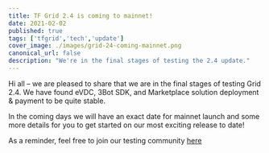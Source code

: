 ```yaml
---
title: TF Grid 2.4 is coming to mainnet!
date: 2021-02-02
published: true
tags: ['tfgrid','tech','update']
cover_image: ./images/grid-24-coming-mainnet.png
canonical_url: false
description: "We're in the final stages of testing the 2.4 update."
---
```


Hi all – we are pleased to share that we are in the final stages of testing Grid 2.4. We have found eVDC, 3Bot SDK, and Marketplace solution deployment & payment to be quite stable.

In the coming days we will have an exact date for mainnet launch and some more details for you to get started on our most exciting release to date!

As a reminder, feel free to join our testing community [here](http://t.me/joinchat/TSI25Ee-RcQaOmieYJ9Yyg)